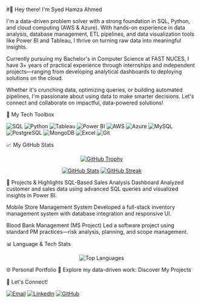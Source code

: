 #👋 Hey there! I'm Syed Hamza Ahmed

I'm a data-driven problem solver with a strong foundation in SQL, Python, and cloud computing (AWS & Azure). With hands-on experience in data analysis, database management, ETL pipelines, and data visualization tools like Power BI and Tableau, I thrive on turning raw data into meaningful insights.

Currently pursuing my Bachelor's in Computer Science at FAST NUCES, I have 3+ years of practical experience through internships and independent projects—ranging from developing analytical dashboards to deploying solutions on the cloud.

Whether it's crunching data, optimizing queries, or building automated pipelines, I'm passionate about using data to make smarter decisions. Let's connect and collaborate on impactful, data-powered solutions!

🔧 My Tech Toolbox
<p align="left"> <img src="https://img.shields.io/badge/SQL-4479A1?style=for-the-badge&logo=postgresql&logoColor=white" alt="SQL" /> <img src="https://img.shields.io/badge/Python-3776AB?style=for-the-badge&logo=python&logoColor=white" alt="Python" /> <img src="https://img.shields.io/badge/Tableau-E97627?style=for-the-badge&logo=tableau&logoColor=white" alt="Tableau" /> <img src="https://img.shields.io/badge/Power_BI-F2C811?style=for-the-badge&logo=powerbi&logoColor=black" alt="Power BI" /> <img src="https://img.shields.io/badge/AWS-232F3E?style=for-the-badge&logo=amazonaws&logoColor=white" alt="AWS" /> <img src="https://img.shields.io/badge/Azure-0078D4?style=for-the-badge&logo=microsoftazure&logoColor=white" alt="Azure" /> <img src="https://img.shields.io/badge/MySQL-4479A1?style=for-the-badge&logo=mysql&logoColor=white" alt="MySQL" /> <img src="https://img.shields.io/badge/PostgreSQL-336791?style=for-the-badge&logo=postgresql&logoColor=white" alt="PostgreSQL" /> <img src="https://img.shields.io/badge/MongoDB-4EA94B?style=for-the-badge&logo=mongodb&logoColor=white" alt="MongoDB" /> <img src="https://img.shields.io/badge/Excel-217346?style=for-the-badge&logo=microsoft-excel&logoColor=white" alt="Excel" /> <img src="https://img.shields.io/badge/Git-F05032?style=for-the-badge&logo=git&logoColor=white" alt="Git" /> </p>
📈 My GitHub Stats
<p align="center"> <a href="https://github.com/ryo-ma/github-profile-trophy"><img src="https://github-profile-trophy.vercel.app/?username=syedhamzaahmed8&theme=radical&no-frame=true&no-bg=true&row=1&column=6" alt="GitHub Trophy" /></a> </p> <p align="center"> <a href="https://github.com/anuraghazra/github-readme-stats"><img src="https://github-readme-stats.vercel.app/api?username=syedhamzaahmed8&count_private=true&show_icons=true&theme=radical" alt="GitHub Stats" /></a> <a href="https://github.com/DenverCoder1/github-readme-streak-stats"><img src="https://github-readme-streak-stats.herokuapp.com/?user=syedhamzaahmed8&count_private=true&theme=radical" alt="GitHub Streak" /></a> </p>
🧠 Projects & Highlights
SQL-Based Sales Analysis Dashboard
Analyzed customer and sales data using advanced SQL queries and visualized insights in Power BI.

Mobile Store Management System
Developed a full-stack inventory management system with database integration and responsive UI.

Blood Bank Management (MS Project)
Led a software project using standard PM practices—risk analysis, planning, and scope management.

📊 Language & Tech Stats
<p align="center"> <img src="https://github-readme-stats.vercel.app/api/top-langs/?username=syedhamzaahmed8&layout=compact&theme=radical" alt="Top Languages" /> </p>
🌐 Personal Portfolio
🔗 Explore my data-driven work:
Discover My Projects

💬 Let's Connect!
<p> <a href="mailto:syedhamzaahmed08@gmail.com"><img src="https://img.shields.io/badge/Email-D14836?style=for-the-badge&logo=gmail&logoColor=white" alt="Email" /></a> <a href="https://www.linkedin.com/in/hammer8/"><img src="https://img.shields.io/badge/LinkedIn-0077B5?style=for-the-badge&logo=linkedin&logoColor=white" alt="LinkedIn" /></a> <a href="https://github.com/syedhamzaahmed8"><img src="https://img.shields.io/badge/GitHub-181717?style=for-the-badge&logo=github&logoColor=white" alt="GitHub" /></a> </p>
